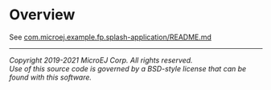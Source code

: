 # Overview
See [com.microej.example.fp.splash-application/README.md](../com.microej.example.fp.splash-application/README.md)

---
_Copyright 2019-2021 MicroEJ Corp. All rights reserved._  
_Use of this source code is governed by a BSD-style license that can be found with this software._  

